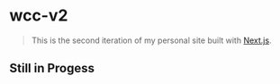 # wcc-v2
> This is the second iteration of my personal site built with [Next.js](https://nextjs.org/).

## Still in Progess
